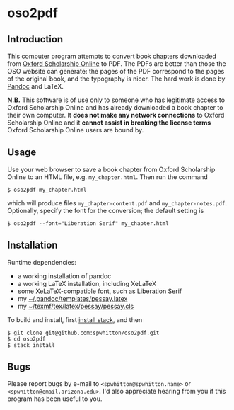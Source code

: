 # oso2pdf

## Introduction

This computer program attempts to convert book chapters downloaded
from [Oxford Scholarship Online](http://www.oxfordscholarship.com/) to
PDF.  The PDFs are better than those the OSO website can generate: the
pages of the PDF correspond to the pages of the original book, and the
typography is nicer.  The hard work is done by
[Pandoc](http://pandoc.org/) and LaTeX.

**N.B.** This software is of use only to someone who has legitimate
access to Oxford Scholarship Online and has already downloaded a book
chapter to their own computer.  It **does not make any network
connections** to Oxford Scholarship Online and it **cannot assist in
breaking the license terms** Oxford Scholarship Online users are bound
by.

## Usage

Use your web browser to save a book chapter from Oxford Scholarship
Online to an HTML file, e.g. `my_chapter.html`.  Then run the command

    $ oso2pdf my_chapter.html

which will produce files `my_chapter-content.pdf` and
`my_chapter-notes.pdf`.  Optionally, specify the font for the
conversion; the default setting is

    $ oso2pdf --font="Liberation Serif" my_chapter.html

## Installation

Runtime dependencies:

- a working installation of pandoc
- a working LaTeX installation, including XeLaTeX
- some XeLaTeX-compatible font, such as Liberation Serif
- my
  [~/.pandoc/templates/pessay.latex](https://github.com/spwhitton/dotfiles/blob/master/.pandoc/templates/pessay.latex)
- my [~/texmf/tex/latex/pessay/pessay.cls](https://github.com/spwhitton/dotfiles/blob/master/texmf/tex/latex/pessay/pessay.cls)

To build and install, first
[install stack](https://github.com/commercialhaskell/stack), and then

    $ git clone git@github.com:spwhitton/oso2pdf.git
    $ cd oso2pdf
    $ stack install

## Bugs

Please report bugs by e-mail to `<spwhitton@spwhitton.name>` or
`<spwhitton@email.arizona.edu>`.  I'd also appreciate hearing from you
if this program has been useful to you.
